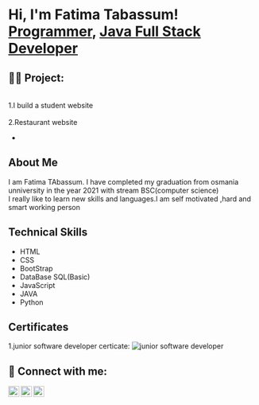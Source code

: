 <h1>Hi, I'm Fatima Tabassum! <br/><a href="https://github.com/joshmadakor1">Programmer</a>, <a href="https://www.linkedin.com/in/joshmadakor/"> Java Full Stack Developer</a>

<h2>👨‍💻 Project:</h2>
 <br>1.I build a student website </br>
<br> 2.Restaurant website</br>

- <b></b>
<h2>About Me</h2>
<p> I am Fatima TAbassum. I have completed my graduation from osmania unniversity in the year 2021 with stream BSC(computer science)<br>
I really like to learn new skills and languages.I am self motivated ,hard and smart working person</p>


<h2>Technical Skills</h2>

- HTML
- CSS
- BootStrap
- DataBase SQL(Basic)
- JavaScript 
- JAVA
- Python
<h2> Certificates</h2>
1.junior software developer certicate:
<img src="desktop\junior.jpg" alt="junior software developer">

<h2> 🤳 Connect with me:</h2>

[<img align="left" alt="JoshMadakor | Twitter" width="22px" src="https://cdn.jsdelivr.net/npm/simple-icons@v3/icons/twitter.svg" />][twitter]
[<img align="left" alt="JoshMadakor | LinkedIn" width="22px" src="https://cdn.jsdelivr.net/npm/simple-icons@v3/icons/linkedin.svg" />][linkedin]
[<img align="left" alt="JoshMadakor | Instagram" width="22px" src="https://cdn.jsdelivr.net/npm/simple-icons@v3/icons/instagram.svg" />][instagram]

[twitter]: https://twitter.com/home
[instagram]: https://www.instagram.com/fatimatabassum7/
[linkedin]: https://www.linkedin.com/in/fatima-tabassum-415291224/
